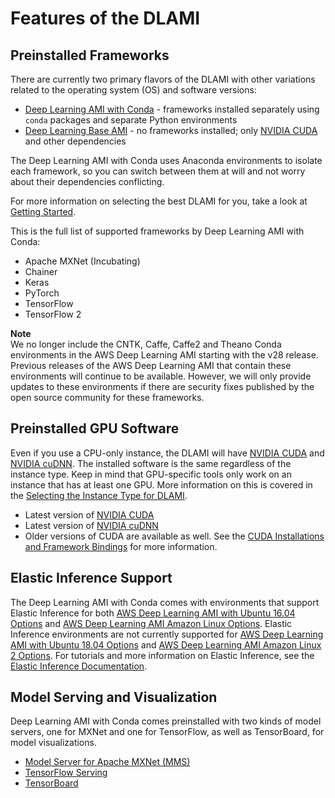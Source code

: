 # Features of the DLAMI<a name="features"></a>

## Preinstalled Frameworks<a name="features-frameworks"></a>

There are currently two primary flavors of the DLAMI with other variations related to the operating system \(OS\) and software versions: 
+ [Deep Learning AMI with Conda](overview-conda.md) \- frameworks installed separately using `conda` packages and separate Python environments
+ [Deep Learning Base AMI](overview-base.md) \- no frameworks installed; only [NVIDIA CUDA](https://developer.nvidia.com/cuda-zone) and other dependencies

The Deep Learning AMI with Conda uses Anaconda environments to isolate each framework, so you can switch between them at will and not worry about their dependencies conflicting\.

For more information on selecting the best DLAMI for you, take a look at [Getting Started](gs.md)\.

This is the full list of supported frameworks by Deep Learning AMI with Conda:
+ Apache MXNet \(Incubating\)
+ Chainer
+ Keras
+ PyTorch
+ TensorFlow
+ TensorFlow 2

**Note**  
We no longer include the CNTK, Caffe, Caffe2 and Theano Conda environments in the AWS Deep Learning AMI starting with the v28 release\. Previous releases of the AWS Deep Learning AMI that contain these environments will continue to be available\. However, we will only provide updates to these environments if there are security fixes published by the open source community for these frameworks\.

## Preinstalled GPU Software<a name="features-gpu"></a>

Even if you use a CPU\-only instance, the DLAMI will have [NVIDIA CUDA](https://developer.nvidia.com/cuda-zone) and [NVIDIA cuDNN](https://developer.nvidia.com/cudnn)\. The installed software is the same regardless of the instance type\. Keep in mind that GPU\-specific tools only work on an instance that has at least one GPU\. More information on this is covered in the [Selecting the Instance Type for DLAMI](instance-select.md)\.
+ Latest version of [NVIDIA CUDA](https://developer.nvidia.com/cuda-zone)
+ Latest version of [NVIDIA cuDNN](https://developer.nvidia.com/cudnn)
+ Older versions of CUDA are available as well\. See the [CUDA Installations and Framework Bindings](overview-cuda.md) for more information\.

## Elastic Inference Support<a name="features-ei"></a>

The Deep Learning AMI with Conda comes with environments that support Elastic Inference for both [AWS Deep Learning AMI with Ubuntu 16\.04 Options](ubuntu.md) and [AWS Deep Learning AMI Amazon Linux Options](al.md)\. Elastic Inference environments are not currently supported for [AWS Deep Learning AMI with Ubuntu 18\.04 Options](ubuntu18-04.md) and [AWS Deep Learning AMI Amazon Linux 2 Options](al2.md)\. For tutorials and more information on Elastic Inference, see the [Elastic Inference Documentation](https://docs.aws.amazon.com/elastic-inference/latest/developerguide/what-is-ei.html)\.

## Model Serving and Visualization<a name="features-gpu"></a>

Deep Learning AMI with Conda comes preinstalled with two kinds of model servers, one for MXNet and one for TensorFlow, as well as TensorBoard, for model visualizations\.
+ [Model Server for Apache MXNet \(MMS\)](tutorial-mms.md)
+ [TensorFlow Serving](tutorial-tfserving.md)
+ [TensorBoard](tutorial-tensorboard.md)